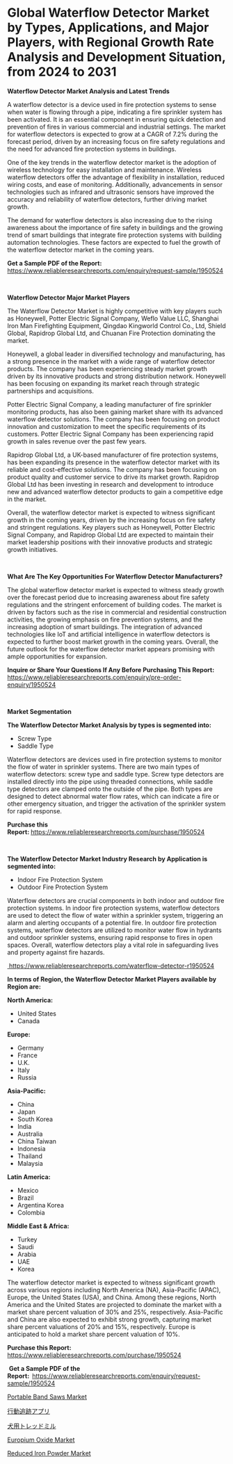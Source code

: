 <p><h1>Global Waterflow Detector Market by Types, Applications, and Major Players, with Regional Growth Rate Analysis and Development Situation, from 2024 to 2031</h1></p><p><strong>Waterflow Detector Market Analysis and Latest Trends</strong></p>
<p><p>A waterflow detector is a device used in fire protection systems to sense when water is flowing through a pipe, indicating a fire sprinkler system has been activated. It is an essential component in ensuring quick detection and prevention of fires in various commercial and industrial settings. The market for waterflow detectors is expected to grow at a CAGR of 7.2% during the forecast period, driven by an increasing focus on fire safety regulations and the need for advanced fire protection systems in buildings.</p><p>One of the key trends in the waterflow detector market is the adoption of wireless technology for easy installation and maintenance. Wireless waterflow detectors offer the advantage of flexibility in installation, reduced wiring costs, and ease of monitoring. Additionally, advancements in sensor technologies such as infrared and ultrasonic sensors have improved the accuracy and reliability of waterflow detectors, further driving market growth.</p><p>The demand for waterflow detectors is also increasing due to the rising awareness about the importance of fire safety in buildings and the growing trend of smart buildings that integrate fire protection systems with building automation technologies. These factors are expected to fuel the growth of the waterflow detector market in the coming years.</p></p>
<p><strong>Get a Sample PDF of the Report:&nbsp;</strong> <a href="https://www.reliableresearchreports.com/enquiry/request-sample/1950524">https://www.reliableresearchreports.com/enquiry/request-sample/1950524</a></p>
<p>&nbsp;</p>
<p><strong>Waterflow Detector Major Market Players</strong></p>
<p><p>The Waterflow Detector Market is highly competitive with key players such as Honeywell, Potter Electric Signal Company, Weflo Value LLC, Shanghai Iron Man Firefighting Equipment, Qingdao Kingworld Control Co., Ltd, Shield Global, Rapidrop Global Ltd, and Chuanan Fire Protection dominating the market. </p><p>Honeywell, a global leader in diversified technology and manufacturing, has a strong presence in the market with a wide range of waterflow detector products. The company has been experiencing steady market growth driven by its innovative products and strong distribution network. Honeywell has been focusing on expanding its market reach through strategic partnerships and acquisitions.</p><p>Potter Electric Signal Company, a leading manufacturer of fire sprinkler monitoring products, has also been gaining market share with its advanced waterflow detector solutions. The company has been focusing on product innovation and customization to meet the specific requirements of its customers. Potter Electric Signal Company has been experiencing rapid growth in sales revenue over the past few years.</p><p>Rapidrop Global Ltd, a UK-based manufacturer of fire protection systems, has been expanding its presence in the waterflow detector market with its reliable and cost-effective solutions. The company has been focusing on product quality and customer service to drive its market growth. Rapidrop Global Ltd has been investing in research and development to introduce new and advanced waterflow detector products to gain a competitive edge in the market.</p><p>Overall, the waterflow detector market is expected to witness significant growth in the coming years, driven by the increasing focus on fire safety and stringent regulations. Key players such as Honeywell, Potter Electric Signal Company, and Rapidrop Global Ltd are expected to maintain their market leadership positions with their innovative products and strategic growth initiatives.</p></p>
<p>&nbsp;</p>
<p><strong>What Are The Key Opportunities For Waterflow Detector Manufacturers?</strong></p>
<p><p>The global waterflow detector market is expected to witness steady growth over the forecast period due to increasing awareness about fire safety regulations and the stringent enforcement of building codes. The market is driven by factors such as the rise in commercial and residential construction activities, the growing emphasis on fire prevention systems, and the increasing adoption of smart buildings. The integration of advanced technologies like IoT and artificial intelligence in waterflow detectors is expected to further boost market growth in the coming years. Overall, the future outlook for the waterflow detector market appears promising with ample opportunities for expansion.</p></p>
<p><strong>Inquire or Share Your Questions If Any Before Purchasing This Report:</strong> <a href="https://www.reliableresearchreports.com/enquiry/pre-order-enquiry/1950524">https://www.reliableresearchreports.com/enquiry/pre-order-enquiry/1950524</a></p>
<p>&nbsp;</p>
<p><strong>Market Segmentation</strong></p>
<p><strong>The Waterflow Detector Market Analysis by types is segmented into:</strong></p>
<p><ul><li>Screw Type</li><li>Saddle Type</li></ul></p>
<p><p>Waterflow detectors are devices used in fire protection systems to monitor the flow of water in sprinkler systems. There are two main types of waterflow detectors: screw type and saddle type. Screw type detectors are installed directly into the pipe using threaded connections, while saddle type detectors are clamped onto the outside of the pipe. Both types are designed to detect abnormal water flow rates, which can indicate a fire or other emergency situation, and trigger the activation of the sprinkler system for rapid response.</p></p>
<p><strong>Purchase this Report:&nbsp;</strong><a href="https://www.reliableresearchreports.com/purchase/1950524">https://www.reliableresearchreports.com/purchase/1950524</a></p>
<p>&nbsp;</p>
<p><strong>The Waterflow Detector Market Industry Research by Application is segmented into:</strong></p>
<p><ul><li>Indoor Fire Protection System</li><li>Outdoor Fire Protection System</li></ul></p>
<p><p>Waterflow detectors are crucial components in both indoor and outdoor fire protection systems. In indoor fire protection systems, waterflow detectors are used to detect the flow of water within a sprinkler system, triggering an alarm and alerting occupants of a potential fire. In outdoor fire protection systems, waterflow detectors are utilized to monitor water flow in hydrants and outdoor sprinkler systems, ensuring rapid response to fires in open spaces. Overall, waterflow detectors play a vital role in safeguarding lives and property against fire hazards.</p></p>
<p><a href="https://www.reliableresearchreports.com/waterflow-detector-r1950524">&nbsp;https://www.reliableresearchreports.com/waterflow-detector-r1950524</a></p>
<p><strong>In terms of Region, the Waterflow Detector Market Players available by Region are:</strong></p>
<p>
    <p> <strong> North America: </strong>
        <ul>
            <li>United States</li>
            <li>Canada</li>
        </ul>
        </p> 
    <p> <strong> Europe: </strong>
        <ul>
            <li>Germany</li>
            <li>France</li>
            <li>U.K.</li>
            <li>Italy</li>
            <li>Russia</li>
        </ul>
        </p> 
    <p> <strong> Asia-Pacific: </strong>
        <ul>
            <li>China</li>
            <li>Japan</li>
            <li>South Korea</li>
            <li>India</li>
            <li>Australia</li>
            <li>China Taiwan</li>
            <li>Indonesia</li>
            <li>Thailand</li>
            <li>Malaysia</li>
        </ul>
        </p> 
    <p> <strong> Latin America: </strong>
        <ul>
            <li>Mexico</li>
            <li>Brazil</li>
            <li>Argentina Korea</li>
            <li>Colombia</li>
        </ul>
        </p> 
    <p> <strong> Middle East & Africa: </strong>
        <ul>
            <li>Turkey</li>
            <li>Saudi</li>
            <li>Arabia</li>
            <li>UAE</li>
            <li>Korea</li>
        </ul>
    </p>
    </p>
<p><p>The waterflow detector market is expected to witness significant growth across various regions including North America (NA), Asia-Pacific (APAC), Europe, the United States (USA), and China. Among these regions, North America and the United States are projected to dominate the market with a market share percent valuation of 30% and 25%, respectively. Asia-Pacific and China are also expected to exhibit strong growth, capturing market share percent valuations of 20% and 15%, respectively. Europe is anticipated to hold a market share percent valuation of 10%.</p></p>
<p><strong>Purchase this Report: </strong><a href="https://www.reliableresearchreports.com/purchase/1950524">https://www.reliableresearchreports.com/purchase/1950524</a></p>
<p>&nbsp;<strong>Get a Sample PDF of the Report:&nbsp;&nbsp;</strong><a href="https://www.reliableresearchreports.com/enquiry/request-sample/1950524">https://www.reliableresearchreports.com/enquiry/request-sample/1950524</a></p>
<p><strong></strong></p>
<p><p><a href="https://github.com/tamvrosiya/Market-Research-Report-List-3/blob/main/portable-band-saws-market.md">Portable Band Saws Market</a></p><p><a href="https://github.com/luffiazaza/Market-Research-Report-List-1/blob/main/488364932366.md">行動追跡アプリ</a></p><p><a href="https://github.com/avbqbctihcbe2/Market-Research-Report-List-1/blob/main/722900832365.md">犬用トレッドミル</a></p><p><a href="https://issuu.com/reportprime-2/docs/europium-oxide-market-size-2030.pptx">Europium Oxide Market</a></p><p><a href="https://issuu.com/reportprime-2/docs/reduced-iron-powder-market-size-2030.pptx">Reduced Iron Powder Market</a></p></p>